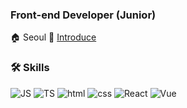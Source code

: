 
### Front-end Developer (Junior)

🏠 Seoul  🔗 [Introduce](https://laced-terrier-092.notion.site/Suh-JinHwan-78b3dee32bd84ef280dc8c08d1da160a)
### 🛠️ Skills

 ![JS](https://img.shields.io/badge/JavaScript-FBE851?style=flat-square&logo=JavaScript&logoColor=333) ![TS](https://img.shields.io/badge/TypeScript-blue?style=flat-square&logo=TypeScript&logoColor=white) ![html](https://img.shields.io/badge/Html-E7603B?style=flat-square&logo=Html5&logoColor=white) ![css](https://img.shields.io/badge/CSS-2D88CB?style=flat-square&logo=CSS3&logoColor=white) ![React](https://img.shields.io/badge/React-5DCCEB?style=flat-square&logo=React&logoColor=white) ![Vue](https://img.shields.io/badge/Vue-43BB97?style=flat-square&logo=Vue.js&logoColor=white)

